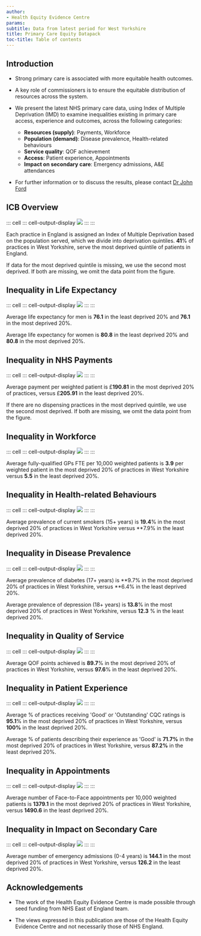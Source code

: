 ```yaml
---
author:
- Health Equity Evidence Centre
params:
subtitle: Data from latest period for West Yorkshire
title: Primary Care Equity Datapack
toc-title: Table of contents
---
```


## Introduction

-   Strong primary care is associated with more equitable health
    outcomes.

-   A key role of commissioners is to ensure the equitable distribution
    of resources across the system.

-   We present the latest NHS primary care data, using Index of Multiple
    Deprivation (IMD) to examine inequalities existing in primary care
    access, experience and outcomes, across the following categories:

    -   **Resources (supply)**: Payments, Workforce
    -   **Population (demand)**: Disease prevalence, Health-related
        behaviours
    -   **Service quality**: QOF achievement
    -   **Access**: Patient experience, Appointments
    -   **Impact on secondary care**: Emergency admissions, A&E
        attendances

-   For further information or to discuss the results, please contact
    [Dr John Ford](j.a.ford@qmul.ac.uk)

## ICB Overview

::: cell
::: cell-output-display
![](figure-markdown/overview-1.png)
:::
:::

Each practice in England is assigned an Index of Multiple Deprivation
based on the population served, which we divide into deprivation
quintiles. **41**% of practices in West Yorkshire, serve the most
deprived quintile of patients in England.

If data for the most deprived quintile is missing, we use the second
most deprived. If both are missing, we omit the data point from the
figure.

## Inequality in Life Expectancy

::: cell
::: cell-output-display
![](figure-markdown/Life_Expectancy-1.png)
:::
:::

Average life expectancy for men is **76.1** in the least deprived 20%
and **76.1** in the most deprived 20%.

Average life expectancy for women is **80.8** in the least deprived 20%
and **80.8** in the most deprived 20%.

## Inequality in NHS Payments

::: cell
::: cell-output-display
![](figure-markdown/payments-1.png)
:::
:::

Average payment per weighted patient is £**190.81** in the most deprived
20% of practices, versus £**205.91** in the least deprived 20%.

If there are no dispensing practices in the most deprived quintile, we
use the second most deprived. If both are missing, we omit the data
point from the figure.

## Inequality in Workforce

::: cell
::: cell-output-display
![](figure-markdown/workforce-1.png)
:::
:::

Average fully-qualified GPs FTE per 10,000 weighted patients is **3.9**
per weighted patient in the most deprived 20% of practices in West
Yorkshire versus **5.5** in the least deprived 20%.

## Inequality in Health-related Behaviours

::: cell
::: cell-output-display
![](figure-markdown/behaviours-1.png)
:::
:::

Average prevalence of current smokers (15+ years) is **19.4**% in the
most deprived 20% of practices in West Yorkshire versus \*\*7.9% in the
least deprived 20%.

## Inequality in Disease Prevalence

::: cell
::: cell-output-display
![](figure-markdown/prevalence-1.png)
:::
:::

Average prevalence of diabetes (17+ years) is **9.7% in the most
deprived 20% of practices in West Yorkshire, versus **6.4% in the least
deprived 20%.

Average prevalence of depression (18+ years) is **13.8**% in the most
deprived 20% of practices in West Yorkshire, versus **12.3** % in the
least deprived 20%.

## Inequality in Quality of Service

::: cell
::: cell-output-display
![](figure-markdown/quality-1.png)
:::
:::

Average QOF points achieved is **89.7**% in the most deprived 20% of
practices in West Yorkshire, versus **97.6**% in the least deprived 20%.

## Inequality in Patient Experience

::: cell
::: cell-output-display
![](figure-markdown/exp-1.png)
:::
:::

Average % of practices receiving \'Good\' or \'Outstanding\' CQC ratings
is **95.1**% in the most deprived 20% of practices in West Yorkshire,
versus **100%** in the least deprived 20%.

Average % of patients describing their experience as \'Good\' is
**71.7%** in the most deprived 20% of practices in West Yorkshire,
versus **87.2%** in the least deprived 20%.

## Inequality in Appointments

::: cell
::: cell-output-display
![](figure-markdown/appts-1.png)
:::
:::

Average number of Face-to-Face appointments per 10,000 weighted patients
is **1379.1** in the most deprived 20% of practices in West Yorkshire,
versus **1490.6** in the least deprived 20%.

## Inequality in Impact on Secondary Care

::: cell
::: cell-output-display
![](figure-markdown/secondary-1.png)
:::
:::

Average number of emergency admissions (0-4 years) is **144.1** in the
most deprived 20% of practices in West Yorkshire, versus **126.2** in
the least deprived 20%.

## Acknowledgements

-   The work of the Health Equity Evidence Centre is made possible
    through seed funding from NHS East of England team.

-   The views expressed in this publication are those of the Health
    Equity Evidence Centre and not necessarily those of NHS England.
